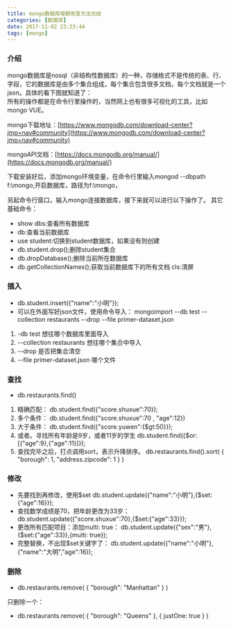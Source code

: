 ```yaml
---
title: mongo数据库增删改查方法总结
categories: [数据库]
date: 2017-11-02 23:23:44
tags: [mongo]
---
```


### 介绍
mongo数据库是nosql（非结构性数据库）的一种，存储格式不是传统的表、行、字段，它的数据库是由多个集合组成，每个集合包含很多文档，每个文档就是一个json。具体的看下图就知道了：  
所有的操作都是在命令行里操作的，当然网上也有很多可视化的工具，比如mongo VUE。

 mongo下载地址：[https://www.mongodb.com/download-center?jmp=nav#community](https://www.mongodb.com/download-center?jmp=nav#community) 

 mongoAPI文档：[https://docs.mongodb.org/manual/](https://docs.mongodb.org/manual/) 

 下载安装好后，添加mongo环境变量，在命令行里输入mongod --dbpath f:\\mongo,开启数据库，路径为f:\\mongo，

 另起命令行窗口，输入mongo连接数据库，接下来就可以进行以下操作了。 
 其它基础命令： 
 * show dbs:查看所有数据库 
 * db:查看当前数据库 
 * use student:切换到student数据库，如果没有则创建 
 * db.student.drop();删除student集合 
 * db.dropDatabase();删除当前所在数据库 
 * db.getCollectionNames();获取当前数据库下的所有文档 cls:清屏
### 插入
* db.student.insert({"name":"小明"}); 
* 可以在外面写好json文件，使用命令导入： 
mongoimport --db test --collection restaurants --drop --file primer-dataset.json 
1. -db test 想往哪个数据库里面导入 
2. --collection restaurants 想往哪个集合中导入 
3. --drop 是否把集合清空 
4. --file primer-dataset.json 哪个文件

### 查找
* db.restaurants.find() 
1. 精确匹配： db.student.find({"score.shuxue":70}); 
2. 多个条件： db.student.find({"score.shuxue":70 , "age":12}) 
3. 大于条件： db.student.find({"score.yuwen":{$gt:50}}); 
4. 或者。寻找所有年龄是9岁，或者11岁的学生 db.student.find({$or:\[{"age":9},{"age":11}\]}); 
5. 查找完毕之后，打点调用sort，表示升降排序。 db.restaurants.find().sort( { "borough": 1, "address.zipcode": 1 } )

### 修改
* 先要找到再修改，使用$set db.student.update({"name":"小明"},{$set:{"age":16}}); 
* 查找数学成绩是70，把年龄更改为33岁： db.student.update({"score.shuxue":70},{$set:{"age":33}}); 
* 更改所有匹配项目：添加multi: true： db.student.update({"sex":"男"},{$set:{"age":33}},{multi: true}); 
* 完整替换，不出现$set关键字了： db.student.update({"name":"小明"},{"name":"大明","age":16});

### 删除
* db.restaurants.remove( { "borough": "Manhattan" } ) 

 只删除一个：
* db.restaurants.remove( { "borough": "Queens" }, { justOne: true } )